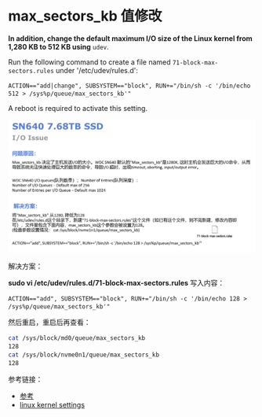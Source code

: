 # max_sectors_kb 值修改

**In addition, change the default maximum I/O size of the Linux kernel from 1,280 KB to 512 KB using** `udev`. 

Run the following command to create a file named `71-block-max-sectors.rules` under '/etc/udev/rules.d':

```test
ACTION=="add|change", SUBSYSTEM=="block", RUN+="/bin/sh -c '/bin/echo 512 > /sys%p/queue/max_sectors_kb'"
```

A reboot is required to activate this setting.

![西部数据io error](./images/wd_ioerror.png)


解决方案：

**sudo vi /etc/udev/rules.d/71-block-max-sectors.rules** 写入内容：

```text
ACTION=="add", SUBSYSTEM=="block", RUN+="/bin/sh -c '/bin/echo 128 > /sys%p/queue/max_sectors_kb'"
```

然后重启，重启后再查看：

```bash
cat /sys/block/md0/queue/max_sectors_kb
128
cat /sys/block/nvme0n1/queue/max_sectors_kb
128
```

参考链接：

- [参考](https://longwhiteclouds.com/2016/03/06/default-io-size-change-in-linux-kernel/)
- [linux kernel settings](https://infohub.delltechnologies.com/l/validation-guide-sap-hana-on-dell-emc-poweredge-for-vmware-vsan-hyperconverged-infrastructure-1/linux-kernel-settings-2)
